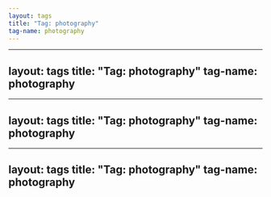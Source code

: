 ```yaml
---
layout: tags
title: "Tag: photography"
tag-name: photography
---
```

---
layout: tags
title: "Tag: photography"
tag-name: photography
---
---
layout: tags
title: "Tag: photography"
tag-name: photography
---
---
layout: tags
title: "Tag: photography"
tag-name: photography
---
